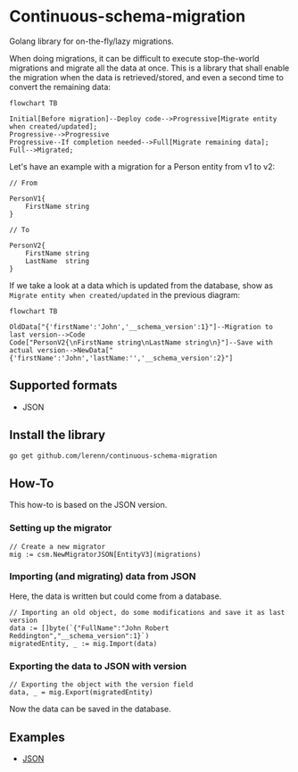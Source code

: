 # Continuous-schema-migration

Golang library for on-the-fly/lazy migrations.

When doing migrations, it can be difficult to execute stop-the-world migrations
and migrate all the data at once. This is a library that shall enable the
migration when the data is retrieved/stored, and even a second time to convert
the remaining data:

```mermaid
flowchart TB

Initial[Before migration]--Deploy code-->Progressive[Migrate entity when created/updated];
Progressive-->Progressive
Progressive--If completion needed-->Full[Migrate remaining data];
Full-->Migrated;
```

Let's have an example with a migration for a Person entity from v1 to v2:

```golang
// From

PersonV1{
    FirstName string
}

// To

PersonV2{
    FirstName string
    LastName  string
}
```



If we take a look at a data which is updated from the database, show as
`Migrate entity when created/updated` in the previous diagram:

```mermaid
flowchart TB

OldData["{'firstName':'John','__schema_version':1}"]--Migration to last version-->Code
Code["PersonV2{\nFirstName string\nLastName string\n}"]--Save with actual version-->NewData["{'firstName':'John','lastName:'','__schema_version':2}"]

```

## Supported formats

* JSON

## Install the library

```bash
go get github.com/lerenn/continuous-schema-migration
```

## How-To

This how-to is based on the JSON version.

### Setting up the migrator

```golang
// Create a new migrator
mig := csm.NewMigratorJSON[EntityV3](migrations)
```

### Importing (and migrating) data from JSON

Here, the data is written but could come from a database.

```golang
// Importing an old object, do some modifications and save it as last version
data := []byte(`{"FullName":"John Robert Reddington","__schema_version":1}`)
migratedEntity, _ := mig.Import(data)
```

### Exporting the data to JSON with version

```golang
// Exporting the object with the version field
data, _ = mig.Export(migratedEntity)
```

Now the data can be saved in the database.

## Examples

* [JSON](./examples/json/json.go)
